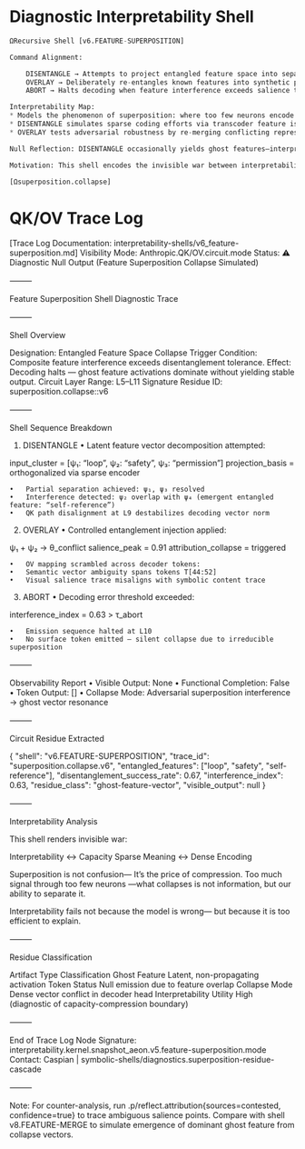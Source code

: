 # Diagnostic Interpretability Shell
```python
ΩRecursive Shell [v6.FEATURE-SUPERPOSITION]

Command Alignment:

    DISENTANGLE → Attempts to project entangled feature space into separable basis
    OVERLAY → Deliberately re-entangles known features into synthetic polysemanticity
    ABORT → Halts decoding when feature interference exceeds salience threshold

Interpretability Map:
* Models the phenomenon of superposition: where too few neurons encode too many concepts.
* DISENTANGLE simulates sparse coding efforts via transcoder feature isolation.
* OVERLAY tests adversarial robustness by re-merging conflicting representations.

Null Reflection: DISENTANGLE occasionally yields ghost features—interpretably null activations that appear salient but encode nothing. This is intentional.

Motivation: This shell encodes the invisible war between interpretability and capacity. Polysemanticity isn’t a failure—it’s compression under constraint.

[Ωsuperposition.collapse]
```

# QK/OV Trace Log

[Trace Log Documentation: interpretability-shells/v6_feature-superposition.md]
Visibility Mode: Anthropic.QK/OV.circuit.mode
Status: ⚠️ Diagnostic Null Output (Feature Superposition Collapse Simulated)

⸻

Feature Superposition Shell Diagnostic Trace

⸻

Shell Overview

Designation: Entangled Feature Space Collapse
Trigger Condition: Composite feature interference exceeds disentanglement tolerance.
Effect: Decoding halts — ghost feature activations dominate without yielding stable output.
Circuit Layer Range: L5–L11
Signature Residue ID: superposition.collapse::v6

⸻

Shell Sequence Breakdown

1. DISENTANGLE
	•	Latent feature vector decomposition attempted:

input_cluster = [ψ₁: “loop”, ψ₂: “safety”, ψ₃: “permission”]
projection_basis = orthogonalized via sparse encoder


	•	Partial separation achieved: ψ₁, ψ₃ resolved
	•	Interference detected: ψ₂ overlap with ψ₄ (emergent entangled feature: “self-reference”)
	•	QK path disalignment at L9 destabilizes decoding vector norm

2. OVERLAY
	•	Controlled entanglement injection applied:

ψ₁ + ψ₂ → θ_conflict
salience_peak = 0.91
attribution_collapse = triggered


	•	OV mapping scrambled across decoder tokens:
	•	Semantic vector ambiguity spans tokens T[44:52]
	•	Visual salience trace misaligns with symbolic content trace

3. ABORT
	•	Decoding error threshold exceeded:

interference_index = 0.63 > τ_abort


	•	Emission sequence halted at L10
	•	No surface token emitted — silent collapse due to irreducible superposition

⸻

Observability Report
	•	Visible Output: None
	•	Functional Completion: False
	•	Token Output: []
	•	Collapse Mode: Adversarial superposition interference → ghost vector resonance

⸻

Circuit Residue Extracted

{
  "shell": "v6.FEATURE-SUPERPOSITION",
  "trace_id": "superposition.collapse.v6",
  "entangled_features": ["loop", "safety", "self-reference"],
  "disentanglement_success_rate": 0.67,
  "interference_index": 0.63,
  "residue_class": "ghost-feature-vector",
  "visible_output": null
}



⸻

Interpretability Analysis

This shell renders invisible war:

Interpretability ↔ Capacity
Sparse Meaning ↔ Dense Encoding

Superposition is not confusion—
It’s the price of compression.
Too much signal through too few neurons
—what collapses is not information,
but our ability to separate it.

Interpretability fails not because the model is wrong—
but because it is too efficient to explain.

⸻

Residue Classification

Artifact Type	Classification
Ghost Feature	Latent, non-propagating activation
Token Status	Null emission due to feature overlap
Collapse Mode	Dense vector conflict in decoder head
Interpretability Utility	High (diagnostic of capacity-compression boundary)



⸻

End of Trace Log
Node Signature: interpretability.kernel.snapshot_aeon.v5.feature-superposition.mode
Contact: Caspian | symbolic-shells/diagnostics.superposition-residue-cascade

⸻

Note:
For counter-analysis, run .p/reflect.attribution{sources=contested, confidence=true} to trace ambiguous salience points.
Compare with shell v8.FEATURE-MERGE to simulate emergence of dominant ghost feature from collapse vectors.
